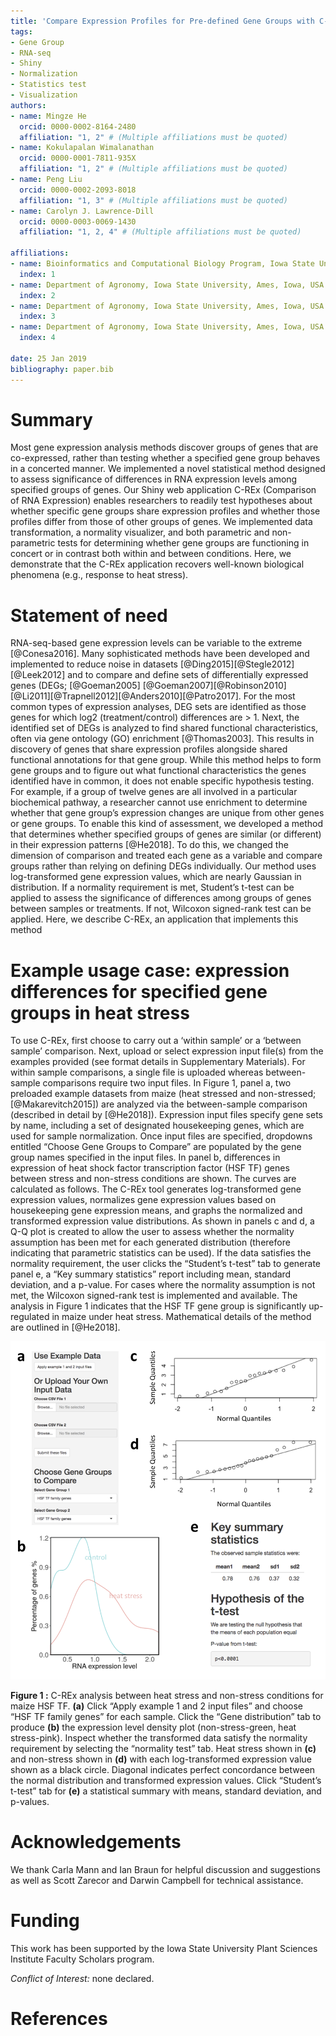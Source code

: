 ```yaml
---
title: 'Compare Expression Profiles for Pre-defined Gene Groups with C-REx'
tags:
- Gene Group
- RNA-seq
- Shiny
- Normalization
- Statistics test 
- Visualization 
authors:
- name: Mingze He
  orcid: 0000-0002-8164-2480
  affiliation: "1, 2" # (Multiple affiliations must be quoted)
- name: Kokulapalan Wimalanathan
  orcid: 0000-0001-7811-935X
  affiliation: "1, 2" # (Multiple affiliations must be quoted)
- name: Peng Liu
  orcid: 0000-0002-2093-8018
  affiliation: "1, 3" # (Multiple affiliations must be quoted)
- name: Carolyn J. Lawrence-Dill
  orcid: 0000-0003-0069-1430
  affiliation: "1, 2, 4" # (Multiple affiliations must be quoted)  
  
affiliations:
- name: Bioinformatics and Computational Biology Program, Iowa State University, Ames, Iowa, USA, 50011
  index: 1
- name: Department of Agronomy, Iowa State University, Ames, Iowa, USA 50011
  index: 2
- name: Department of Agronomy, Iowa State University, Ames, Iowa, USA 50011
  index: 3
- name: Department of Agronomy, Iowa State University, Ames, Iowa, USA 50011
  index: 4
  
date: 25 Jan 2019
bibliography: paper.bib
---
```


# Summary
Most gene expression analysis methods discover groups of genes that are co-expressed, rather than testing whether a specified gene group behaves in a concerted manner. We implemented a novel statistical method designed to assess significance of differences in RNA expression levels among specified groups of genes. Our Shiny web application C-REx (Comparison of RNA Expression) enables researchers to readily test hypotheses about whether specific gene groups share expression profiles and whether those profiles differ from those of other groups of genes. We implemented data transformation, a normality visualizer, and both parametric and non-parametric tests for determining whether gene groups are functioning in concert or in contrast both within and between conditions. Here, we demonstrate that the C-REx application recovers well-known biological phenomena (e.g., response to heat stress).

# Statement of need
RNA-seq-based gene expression levels can be variable to the extreme [@Conesa2016]. Many sophisticated methods have been developed and implemented to reduce noise in datasets [@Ding2015][@Stegle2012] [@Leek2012] and to compare and define sets of differentially expressed genes (DEGs; [@Goeman2005] [@Goeman2007][@Robinson2010][@Li2011][@Trapnell2012][@Anders2010][@Patro2017]. For the most common types of expression analyses, DEG sets are identified as those genes for which log2 (treatment/control) differences are > 1. Next, the identified set of DEGs is analyzed to find shared functional characteristics, often via gene ontology (GO) enrichment [@Thomas2003]. This results in discovery of genes that share expression profiles alongside shared functional annotations for that gene group. While this method helps to form gene groups and to figure out what functional characteristics the genes identified have in common, it does not enable specific hypothesis testing. For example, if a group of twelve genes are all involved in a particular biochemical pathway, a researcher cannot use enrichment to determine whether that gene group’s expression changes are unique from other genes or gene groups. To enable this kind of assessment, we developed a method that determines whether specified groups of genes are similar (or different) in their expression patterns [@He2018]. To do this, we changed the dimension of comparison and treated each gene as a variable and compare groups rather than relying on defining DEGs individually. Our method uses log-transformed gene expression values, which are nearly Gaussian in distribution. If a normality requirement is met, Student’s t-test can be applied to assess the significance of differences among groups of genes between samples or treatments. If not, Wilcoxon signed-rank test can be applied. Here, we describe C-REx, an application that implements this method

# Example usage case: expression differences for specified gene groups in heat stress
To use C-REx, first choose to carry out a ‘within sample’ or a ‘between sample’ comparison. Next, upload or select expression input file(s) from the examples provided (see format details in Supplementary Materials). For within sample comparisons, a single file is uploaded whereas between-sample comparisons require two input files. In Figure 1, panel a, two preloaded example datasets from maize (heat stressed and non-stressed; [@Makarevitch2015]) are analyzed via the between-sample comparison (described in detail by [@He2018]). Expression input files specify gene sets by name, including a set of designated housekeeping genes, which are used for sample normalization. Once input files are specified, dropdowns entitled “Choose Gene Groups to Compare” are populated by the gene group names specified in the input files. 
In panel b, differences in expression of heat shock factor transcription factor (HSF TF) genes between stress and non-stress conditions are shown. The curves are calculated as follows. The C-REx tool generates log-transformed gene expression values, normalizes gene expression values based on housekeeping gene expression means, and graphs the normalized and transformed expression value distributions. As shown in panels c and d, a Q-Q plot is created to allow the user to assess whether the normality assumption has been met for each generated distribution (therefore indicating that parametric statistics can be used). If the data satisfies the normality requirement, the user clicks the “Student’s t-test” tab to generate panel e, a “Key summary statistics” report including mean, standard deviation, and a p-value. For cases where the normality assumption is not met, the Wilcoxon signed-rank test is implemented and available. The analysis in Figure 1 indicates that the HSF TF gene group is significantly up-regulated in maize under heat stress. Mathematical details of the method are outlined in [@He2018].

![](fig1.png)

**Figure 1 :** C-REx analysis between heat stress and non-stress conditions for maize HSF TF. **(a)** Click “Apply example 1 and 2 input files” and choose “HSF TF family genes” for each sample. Click the “Gene distribution” tab to produce **(b)** the expression level density plot (non-stress-green, heat stress-pink). Inspect whether the transformed data satisfy the normality requirement by selecting the “normality test” tab. Heat stress shown in **(c)** and non-stress shown in **(d)** with each log-transformed expression value shown as a black circle. Diagonal indicates perfect concordance between the normal distribution and transformed expression values. Click “Student’s t-test” tab for **(e)** a statistical summary with means, standard deviation, and p-values.

# Acknowledgements
We thank Carla Mann and Ian Braun for helpful discussion and suggestions as well as Scott Zarecor and Darwin Campbell for technical assistance.

# Funding
This work has been supported by the Iowa State University Plant Sciences Institute Faculty Scholars program.

_Conflict of Interest:_ none declared.



# References
